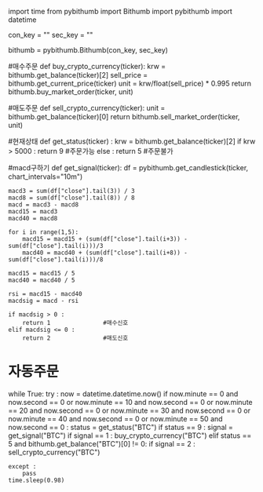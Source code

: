 import time
from pybithumb import Bithumb
import pybithumb
import datetime

con_key = ""
sec_key = ""

bithumb = pybithumb.Bithumb(con_key, sec_key)

#매수주문
def buy_crypto_currency(ticker):
    krw = bithumb.get_balance(ticker)[2]
    sell_price = bithumb.get_current_price(ticker)
    unit = krw/float(sell_price) * 0.995
    return bithumb.buy_market_order(ticker, unit)

#매도주문
def sell_crypto_currency(ticker):
    unit = bithumb.get_balance(ticker)[0]
    return bithumb.sell_market_order(ticker, unit)

#현재상태
def get_status(ticker) :
    krw = bithumb.get_balance(ticker)[2]
    if krw > 5000 :
        return 9     #주문가능
    else :
        return 5     #주문불가

#macd구하기
def get_signal(ticker):
    df = pybithumb.get_candlestick(ticker, chart_intervals="10m")

    macd3 = sum(df["close"].tail(3)) / 3
    macd8 = sum(df["close"].tail(8)) / 8
    macd = macd3 - macd8
    macd15 = macd3
    macd40 = macd8

    for i in range(1,5):
        macd15 = macd15 + (sum(df["close"].tail(i+3)) - sum(df["close"].tail(i)))/3
        macd40 = macd40 + (sum(df["close"].tail(i+8)) - sum(df["close"].tail(i)))/8

    macd15 = macd15 / 5
    macd40 = macd40 / 5

    rsi = macd15 - macd40
    macdsig = macd - rsi

    if macdsig > 0 :
        return 1               #매수신호
    elif macdsig <= 0 :
        return 2               #매도신호

# 자동주문
while True:
    try :
        now = datetime.datetime.now()
        if now.minute == 0 and now.second == 0 or now.minute == 10 and now.second == 0 or now.minute == 20 and now.second == 0 or now.minute == 30 and now.second == 0 or now.minute == 40 and now.second == 0 or now.minute == 50 and now.second == 0 :
            status = get_status("BTC")
            if status == 9 :
                signal = get_signal("BTC")
                if signal == 1 :
                    buy_crypto_currency("BTC")
            elif status == 5 and bithumb.get_balance("BTC")[0] != 0:
                if signal == 2 :
                    sell_crypto_currency("BTC")

    except :
        pass
    time.sleep(0.98)
